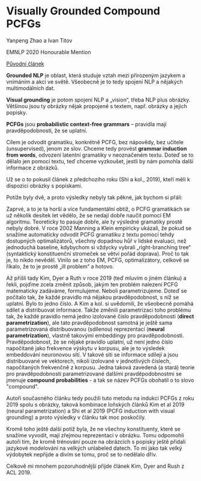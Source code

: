 # Visually Grounded Compound PCFGs

Yanpeng Zhao a Ivan Titov

EMNLP 2020 Honourable Mention

[Původní článek](https://www.aclweb.org/anthology/2020.emnlp-main.354/)

**Grounded NLP** je oblast, která studuje vztah mezi přirozeným jazykem a vnímáním a akcí ve světě. Všeobecně je to tedy spojení NLP a nějakých multimodálních dat.

**Visual grounding** je potom spojení NLP a „vision“, třeba NLP plus obrázky. Většinou jsou ty obrázky nějak propojené s textem, např. obrázky a jejich popisky.

**PCFGs** jsou **probabilistic context-free grammars** – pravidla mají pravděpodobnosti, že se uplatní.

Cílem je odvodit gramatiku, konkrétně PCFG, bez nápovědy, bez učitele (unsupervised), jenom ze slov. Chceme tedy provést **grammar induction from words**, odvození latentní gramatiky v neoznačeném textu. Doteď se to dělalo jen pomocí textu, teď chceme vyzkoušet, jestli by nám pomohla další informace z obrázků.

Už se o to pokusil článek z předchozího roku (Shi a kol., 2019), kteří měli k dispozici obrázky s popiskami.

Potíže byly dvě, a proto výsledky nebyly tak pěkné, jak bychom si přáli:

Zaprvé, a to je ta horší a více fundamentální obtíž, o PCFG gramatikách se už několik desítek let vědělo, že se nedají dobře naučit pomocí EM algoritmu. Teoreticky to pasuje dobře, ale ty výsledné gramatiky prostě nebyly dobré. V roce 2002 Manning a Klein empiricky ukázali, že pokud se snažíme automaticky odvodit PCFG gramatiku z textu pomocí tehdy dostupných optimalizátorů, všechny dopadnou hůř v lidské evaluaci, než jednoduchá baseline, kdybychom si vždycky vybrali „right-branching tree“ (syntaktický konstituenční stromeček se větví pořád doprava). Proč to tak je, to nikdo nevěděl. Vinilo se z toho EM, PCFG, optimalizátory, celkově se říkalo, že to je prostě „ill problem“ a hotovo.

Až přišli tady Kim, Dyer a Ruth v roce 2019 (teď mluvím o jiném článku) a řekli, pojďme zcela změnit způsob, jakým ten problém nalezení PCFG matematicky zadáváme, formulujeme. Neboli parametrizujeme. Doteď se počítalo tak, že každé pravidlo má nějakou pravděpodobnost, s níž se uplatní. Bylo to jedno číslo. A Kim a kol. si uvědomili, že všeobecně pomáhá sdílet a distribuovat informace. Takže změnili parametrizaci toho problému tak, že každé pravidlo nemá jedno izolované číslo pravděpodobnosti (**direct parametrization**), ale tato pravděpodobnost samotná je ještě sama parametrizovaná distribuovanou (sdílenou) reprezentací (**neural parametrization**), vlastně takovými embeddingy pro pravděpodobnosti. Pravděpodobnost, že se nějaké pravidlo uplatní, už není jedno číslo napočítané jako frekvence výskytu v korpusu, ale je to výsledek embeddování neuronovou sítí. V takové síti se informace sdílejí a jsou distribuované ve vektorech, nikoli izolované v jednotlivých číslech, napočítaných frekvenčně z korpusu. Jedna taková zavedená (a stará) teorie pro pravděpodobnosti parametrizované dalšími pravděpodobnostmi se jmenuje **compound probabilities** - a tak se název PCFGs obohatil o to slovo "compound".

Autoři současného článku tedy použili tuto metodu na indukci PCFGs z roku 2019 spolu s obrázky, taková kombinace loňských článků Kim et al 2019 (neural parametrization) a Shi et al 2019 (PCFG induction with visual grounding) a proto výsledky v článku tak moc poskočily.

Kromě toho ještě další potíž byla, že ne všechny konstituenty, které se snažíme vyvodit, mají zřejmou reprezentaci v obrázku. Tomu odpomohli autoři tím, že kromě trénování pouze na obrázcích s popisky ještě přidali jazykové modelování na velkých unlabeled datech. To mi jako tak velký výdobytek nepřijde a divím se tomu, proč se to nedělalo dřív.

Celkově mi mnohem pozoruhodnější přijde článek Kim, Dyer and Rush z ACL 2019.
